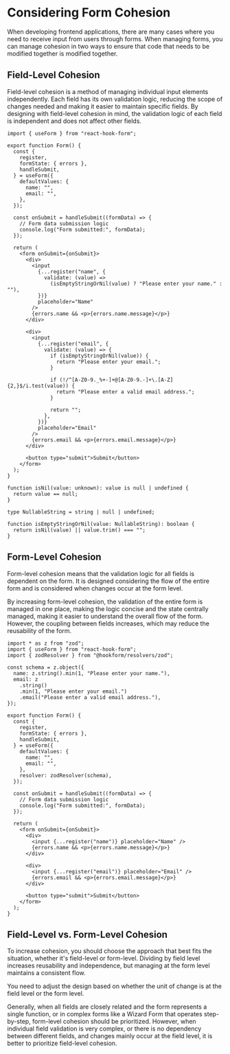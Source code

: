 # Considering Form Cohesion

<div style="margin-top: 16px">
<Badge type="info" text="Cohesion" />
</div>
When developing frontend applications, there are many cases where you need to receive input from users through forms. 
When managing forms, you can manage cohesion in two ways to ensure that code that needs to be modified together is modified together.

## Field-Level Cohesion

Field-level cohesion is a method of managing individual input elements independently. 
Each field has its own validation logic, reducing the scope of changes needed and making it easier to maintain specific fields. 
By designing with field-level cohesion in mind, the validation logic of each field is independent and does not affect other fields.

```tsx
import { useForm } from "react-hook-form";

export function Form() {
  const {
    register,
    formState: { errors },
    handleSubmit,
  } = useForm({
    defaultValues: {
      name: "",
      email: "",
    },
  });

  const onSubmit = handleSubmit((formData) => {
    // Form data submission logic
    console.log("Form submitted:", formData);
  });

  return (
    <form onSubmit={onSubmit}>
      <div>
        <input
          {...register("name", {
            validate: (value) =>
              (isEmptyStringOrNil(value) ? "Please enter your name." : ""),
          })}
          placeholder="Name"
        />
        {errors.name && <p>{errors.name.message}</p>}
      </div>

      <div>
        <input
          {...register("email", {
            validate: (value) => {
              if (isEmptyStringOrNil(value)) {
                return "Please enter your email.";
              }

              if (!/^[A-Z0-9._%+-]+@[A-Z0-9.-]+\.[A-Z]{2,}$/i.test(value)) {
                return "Please enter a valid email address.";
              }

              return "";
            },
          })}
          placeholder="Email"
        />
        {errors.email && <p>{errors.email.message}</p>}
      </div>

      <button type="submit">Submit</button>
    </form>
  );
}

function isNil(value: unknown): value is null | undefined {
  return value == null;
}

type NullableString = string | null | undefined;

function isEmptyStringOrNil(value: NullableString): boolean {
  return isNil(value) || value.trim() === "";
}
```
## Form-Level Cohesion

Form-level cohesion means that the validation logic for all fields is dependent on the form. It is designed considering the flow of the entire form and is considered when changes occur at the form level.

By increasing form-level cohesion, the validation of the entire form is managed in one place, making the logic concise and the state centrally managed, making it easier to understand the overall flow of the form. However, the coupling between fields increases, which may reduce the reusability of the form.

```tsx
import * as z from "zod";
import { useForm } from "react-hook-form";
import { zodResolver } from "@hookform/resolvers/zod";

const schema = z.object({
  name: z.string().min(1, "Please enter your name."),
  email: z
    .string()
    .min(1, "Please enter your email.")
    .email("Please enter a valid email address."),
});

export function Form() {
  const {
    register,
    formState: { errors },
    handleSubmit,
  } = useForm({
    defaultValues: {
      name: "",
      email: "",
    },
    resolver: zodResolver(schema),
  });

  const onSubmit = handleSubmit((formData) => {
    // Form data submission logic
    console.log("Form submitted:", formData);
  });

  return (
    <form onSubmit={onSubmit}>
      <div>
        <input {...register("name")} placeholder="Name" />
        {errors.name && <p>{errors.name.message}</p>}
      </div>

      <div>
        <input {...register("email")} placeholder="Email" />
        {errors.email && <p>{errors.email.message}</p>}
      </div>

      <button type="submit">Submit</button>
    </form>
  );
}
```

## Field-Level vs. Form-Level Cohesion

To increase cohesion, you should choose the approach that best fits the situation, whether it's field-level or form-level. 
Dividing by field level increases reusability and independence, but managing at the form level maintains a consistent flow.

You need to adjust the design based on whether the unit of change is at the field level or the form level.

Generally, when all fields are closely related and the form represents a single function, or in complex forms like a Wizard Form that operates step-by-step, form-level cohesion should be prioritized. 
However, when individual field validation is very complex, or there is no dependency between different fields, and changes mainly occur at the field level, it is better to prioritize field-level cohesion.